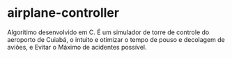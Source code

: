 # airplane-controller
Algorítimo desenvolvido em C. É um simulador de torre de controle do aeroporto de Cuiabá, o intuito e otimizar o tempo de pouso e decolagem de aviões, e Evitar o Máximo de acidentes possível.
